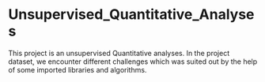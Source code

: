 # Unsupervised_Quantitative_Analyses
This project is an unsupervised Quantitative analyses. In the project dataset, we encounter different challenges which was suited out by the help of some imported libraries and algorithms.
